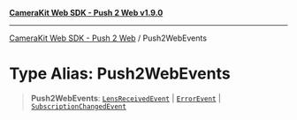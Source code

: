 [**CameraKit Web SDK - Push 2 Web v1.9.0**](../README.md)

***

[CameraKit Web SDK - Push 2 Web](../globals.md) / Push2WebEvents

# Type Alias: Push2WebEvents

> **Push2WebEvents**: [`LensReceivedEvent`](LensReceivedEvent.md) \| [`ErrorEvent`](ErrorEvent.md) \| [`SubscriptionChangedEvent`](SubscriptionChangedEvent.md)
